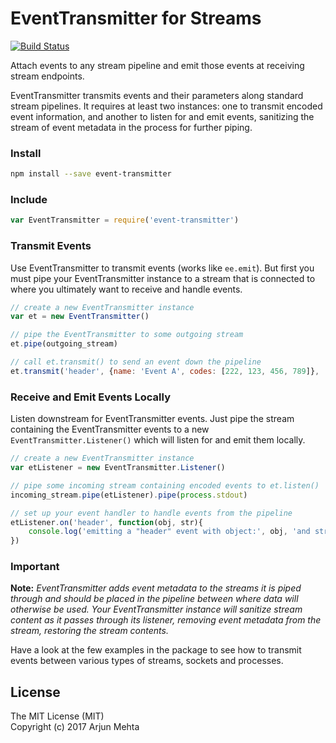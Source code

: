 # EventTransmitter for Streams

[![Build Status](https://travis-ci.org/arjunmehta/event-transmitter.svg)](https://travis-ci.org/arjunmehta/event-transmitter)

Attach events to any stream pipeline and emit those events at receiving stream endpoints.

EventTransmitter transmits events and their parameters along standard stream pipelines. It requires at least two instances: one to transmit encoded event information, and another to listen for and emit events, sanitizing the stream of event metadata in the process for further piping.

### Install
```bash
npm install --save event-transmitter
```

### Include
```javascript
var EventTransmitter = require('event-transmitter')
```


### Transmit Events
Use EventTransmitter to transmit events (works like `ee.emit`). But first you must pipe your EventTransmitter instance to a stream that is connected to where you ultimately want to receive and handle events.

```javascript
// create a new EventTransmitter instance
var et = new EventTransmitter()

// pipe the EventTransmitter to some outgoing stream
et.pipe(outgoing_stream)

// call et.transmit() to send an event down the pipeline
et.transmit('header', {name: 'Event A', codes: [222, 123, 456, 789]}, 'A String')
```

### Receive and Emit Events Locally
Listen downstream for EventTransmitter events. Just pipe the stream containing the EventTransmitter events to a new `EventTransmitter.Listener()` which will listen for and emit them locally.

```javascript
// create a new EventTransmitter instance
var etListener = new EventTransmitter.Listener()

// pipe some incoming stream containing encoded events to et.listen()
incoming_stream.pipe(etListener).pipe(process.stdout)

// set up your event handler to handle events from the pipeline
etListener.on('header', function(obj, str){
    console.log('emitting a "header" event with object:', obj, 'and string:', str)
})
```

### Important
**Note:** *EventTransmitter adds event metadata to the streams it is piped through and should be placed in the pipeline between where data will otherwise be used. Your EventTransmitter instance will sanitize stream content as it passes through its listener, removing event metadata from the stream, restoring the stream contents.*

Have a look at the few examples in the package to see how to transmit events between various types of streams, sockets and processes.

## License

The MIT License (MIT)<br/>
Copyright (c) 2017 Arjun Mehta
